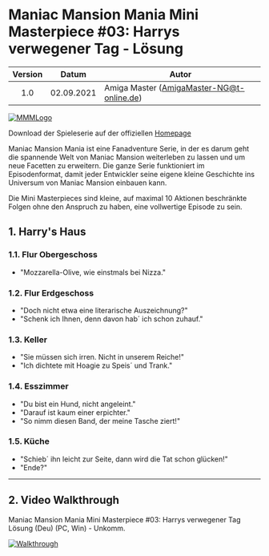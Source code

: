 # Maniac Mansion Mania Mini Masterpiece #03: Harrys verwegener Tag - Lösung

| Version | Datum      | Autor                                     |
|:-------:|------------|-------------------------------------------|
|   1.0   | 02.09.2021 | Amiga Master (AmigaMaster-NG@t-online.de) |

[![MMMLogo](https://www.maniac-mansion-mania.com/banner/banner.png)](https://www.maniac-mansion-mania.com)

Download der Spieleserie auf der offiziellen [Homepage](https://www.maniac-mansion-mania.com)

Maniac Mansion Mania ist eine Fanadventure Serie, in der es darum geht die spannende Welt von Maniac Mansion weiterleben zu lassen und um neue Facetten zu erweitern. Die ganze Serie funktioniert im Episodenformat, damit jeder Entwickler seine eigene kleine Geschichte ins Universum von Maniac Mansion einbauen kann.

Die Mini Masterpieces sind kleine, auf maximal 10 Aktionen beschränkte Folgen ohne den Anspruch zu haben, eine vollwertige Episode zu sein.

## 1. Harry's Haus

### 1.1. Flur Obergeschoss

- "Mozzarella-Olive, wie einstmals bei Nizza."

### 1.2. Flur Erdgeschoss

- "Doch nicht etwa eine literarische Auszeichnung?"
- "Schenk ich Ihnen, denn davon hab´ ich schon zuhauf."

### 1.3. Keller

- "Sie müssen sich irren. Nicht in unserem Reiche!"
- "Ich dichtete mit Hoagie zu Speis´ und Trank."

### 1.4. Esszimmer

- "Du bist ein Hund, nicht angeleint."
- "Darauf ist kaum einer erpichter."
- "So nimm diesen Band, der meine Tasche ziert!"

### 1.5. Küche

- "Schieb´ ihn leicht zur Seite, dann wird die Tat schon glücken!"
- "Ende?"

--------------------------------------------------------------------------------

## 2. Video Walkthrough

Maniac Mansion Mania Mini Masterpiece #03: Harrys verwegener Tag Lösung (Deu) (PC, Win) - Unkomm.

[![Walkthrough](https://img.youtube.com/vi/6-8QJBc7-w0/0.jpg)](https://www.youtube.com/watch?v=6-8QJBc7-w0)
